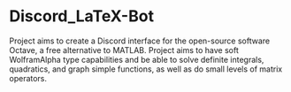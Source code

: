 # Discord_LaTeX-Bot

Project aims to create a Discord interface for the open-source software Octave, a free alternative to MATLAB. Project aims to have soft WolframAlpha type capabilities and be
able to solve definite integrals, quadratics, and graph simple functions, as well as do small levels of matrix operators. 

